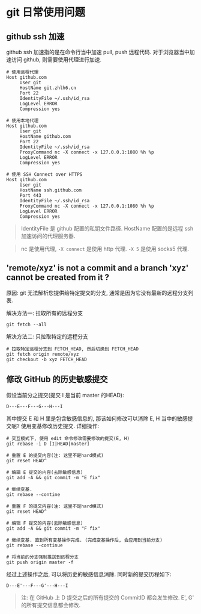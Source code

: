 # git 日常使用问题

## github ssh 加速

github ssh 加速指的是在命令行当中加速 pull, push 远程代码. 对于浏览器当中加速访问 github, 则需要使用代理进行加速.

```
# 使用远程代理
Host github.com
     User git
     HostName git.zhlh6.cn
     Port 22
     IdentityFile ~/.ssh/id_rsa
     LogLevel ERROR
     Compression yes

# 使用本地代理
Host github.com
     User git
     HostName github.com
     Port 22
     IdentityFile ~/.ssh/id_rsa
     ProxyCommand nc -X connect -x 127.0.0.1:1080 %h %p
     LogLevel ERROR
     Compression yes

# 使用 SSH Connect over HTTPS
Host github.com
     User git
     HostName ssh.github.com
     Port 443
     IdentityFile ~/.ssh/id_rsa
     ProxyCommand nc -X connect -x 127.0.0.1:1080 %h %p
     LogLevel ERROR
     Compression yes
```

> IdentityFile 是 github 配置的私钥文件路径. HostName 配置的是远程 ssh 加速访问的代理服务器.

> nc 是使用代理, `-X connect` 是使用 http 代理. `-X 5` 是使用 socks5 代理.


## 'remote/xyz' is not a commit and a branch 'xyz' cannot be created from it ?

原因: git 无法解析您提供给特定提交的分支, 通常是因为它没有最新的远程分支列表.

解决方法一: 拉取所有的远程分支

```
git fetch --all
```

解决方法二: 只拉取特定的远程分支

```
# 拉取特定远程分支到 FETCH_HEAD, 然后切换到 FETCH_HEAD
git fetch origin remote/xyz
git checkout -b xyz FETCH_HEAD
```


## 修改 GitHub 的历史敏感提交

假设当前分之提交(提交 I 是当前 master 的HEAD): 
```
D---E---F---G---H---I
```

其中提交 E 和 H 里是包含敏感信息的, 那该如何修改可以消除 E, H 当中的敏感提交呢? 使用变基修改历史提交. 详细操作:

```
# 交互模式下, 使用 edit 命令修改需要修改的提交(E, H)
git rebase -i D [I|HEAD|master]

# 重置 E 的提交内容(注: 这里不是hard模式)
git reset HEAD^

# 编辑 E 提交的内容(去除敏感信息)
git add -A && git commit -m "E fix"

# 继续变基.
git rebase --contine

# 重置 F 的提交内容(注: 这里不是hard模式)
git reset HEAD^

# 编辑 F 提交的内容(去除敏感信息)
git add -A && git commit -m "F fix"

# 继续变基. 直到所有变基操作完成. (完成变基操作后, 会应用到当前分支)
git rebase --continue

# 将当前的分支强制推送到远程分支
git push origin master -f
```

经过上述操作之后, 可以将历史的敏感信息消除. 同时新的提交历程如下:

```
D---E'---F---G'---H---I
```

> 注: 在 GitHub 上 D 提交之后的所有提交的 CommitID 都会发生修改. E', G' 的所有提交信息都会修改.

